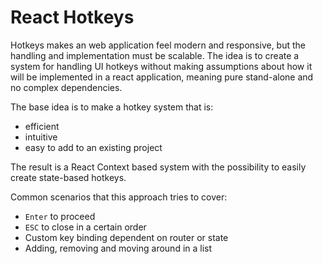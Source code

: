 React Hotkeys
==========

Hotkeys makes an web application feel modern and responsive, but the handling and implementation must be scalable. The idea is to create a system for handling UI hotkeys without making assumptions about how it will be implemented in a react application, meaning pure stand-alone and no complex dependencies.

The base idea is to make a hotkey system that is:
* efficient
* intuitive
* easy to add to an existing project

The result is a React Context based system with the possibility to easily create state-based hotkeys.

Common scenarios that this approach tries to cover:
* `Enter` to proceed
* `ESC` to close in a certain order
* Custom key binding dependent on router or state
* Adding, removing and moving around in a list
